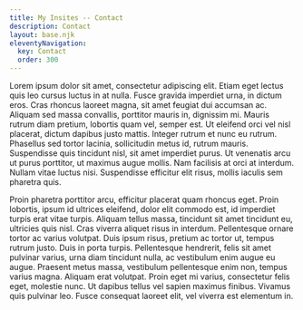 ```yaml
---
title: My Insites -- Contact
description: Contact
layout: base.njk
eleventyNavigation:
  key: Contact
  order: 300
---
```


Lorem ipsum dolor sit amet, consectetur adipiscing elit. Etiam eget lectus quis leo cursus luctus in at nulla. Fusce gravida imperdiet urna, in dictum eros. Cras rhoncus laoreet magna, sit amet feugiat dui accumsan ac. Aliquam sed massa convallis, porttitor mauris in, dignissim mi. Mauris rutrum diam pretium, lobortis quam vel, semper est. Ut eleifend orci vel nisl placerat, dictum dapibus justo mattis. Integer rutrum et nunc eu rutrum. Phasellus sed tortor lacinia, sollicitudin metus id, rutrum mauris. Suspendisse quis tincidunt nisl, sit amet imperdiet purus. Ut venenatis arcu ut purus porttitor, ut maximus augue mollis. Nam facilisis at orci at interdum. Nullam vitae luctus nisi. Suspendisse efficitur elit risus, mollis iaculis sem pharetra quis.

Proin pharetra porttitor arcu, efficitur placerat quam rhoncus eget. Proin lobortis, ipsum id ultrices eleifend, dolor elit commodo est, id imperdiet turpis erat vitae turpis. Aliquam tellus massa, tincidunt sit amet tincidunt eu, ultricies quis nisl. Cras viverra aliquet risus in interdum. Pellentesque ornare tortor ac varius volutpat. Duis ipsum risus, pretium ac tortor ut, tempus rutrum justo. Duis in porta turpis. Pellentesque hendrerit, felis sit amet pulvinar varius, urna diam tincidunt nulla, ac vestibulum enim augue eu augue. Praesent metus massa, vestibulum pellentesque enim non, tempus varius magna. Aliquam erat volutpat. Proin eget mi varius, consectetur felis eget, molestie nunc. Ut dapibus tellus vel sapien maximus finibus. Vivamus quis pulvinar leo. Fusce consequat laoreet elit, vel viverra est elementum in.